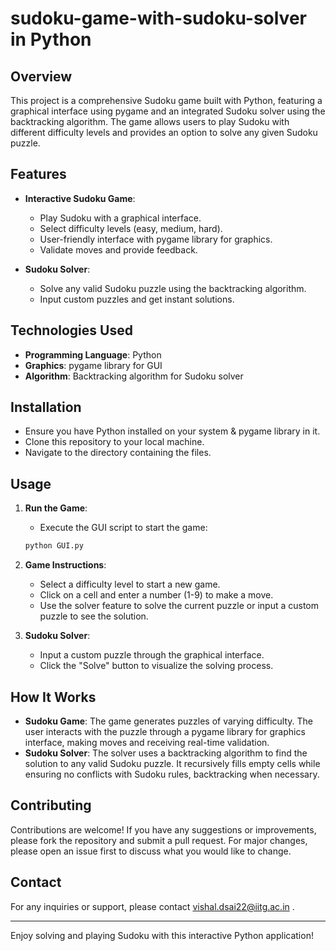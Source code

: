 # sudoku-game-with-sudoku-solver in Python

## Overview

This project is a comprehensive Sudoku game built with Python, featuring a graphical interface using pygame and an integrated Sudoku solver using the backtracking algorithm. The game allows users to play Sudoku with different difficulty levels and provides an option to solve any given Sudoku puzzle.

## Features

- **Interactive Sudoku Game**:
  - Play Sudoku with a graphical interface.
  - Select difficulty levels (easy, medium, hard).
  - User-friendly interface with pygame library for graphics.
  - Validate moves and provide feedback.

- **Sudoku Solver**:
  - Solve any valid Sudoku puzzle using the backtracking algorithm.
  - Input custom puzzles and get instant solutions.

## Technologies Used

- **Programming Language**: Python
- **Graphics**: pygame library for GUI
- **Algorithm**: Backtracking algorithm for Sudoku solver

## Installation

- Ensure you have Python installed on your system & pygame library in it.
- Clone this repository to your local machine.
- Navigate to the directory containing the files.

## Usage

1. **Run the Game**:
    - Execute the GUI script to start the game:
    ```bash
    python GUI.py
    ```

2. **Game Instructions**:
    - Select a difficulty level to start a new game.
    - Click on a cell and enter a number (1-9) to make a move.
    - Use the solver feature to solve the current puzzle or input a custom puzzle to see the solution.

3. **Sudoku Solver**:
    - Input a custom puzzle through the graphical interface.
    - Click the "Solve" button to visualize the solving process.

## How It Works

- **Sudoku Game**: The game generates puzzles of varying difficulty. The user interacts with the puzzle through a pygame library for graphics interface, making moves and receiving real-time validation.
- **Sudoku Solver**: The solver uses a backtracking algorithm to find the solution to any valid Sudoku puzzle. It recursively fills empty cells while ensuring no conflicts with Sudoku rules, backtracking when necessary.

## Contributing

Contributions are welcome! If you have any suggestions or improvements, please fork the repository and submit a pull request. For major changes, please open an issue first to discuss what you would like to change.

## Contact

For any inquiries or support, please contact vishal.dsai22@iitg.ac.in .

---

Enjoy solving and playing Sudoku with this interactive Python application!
